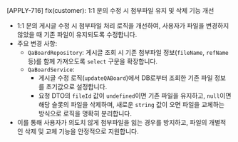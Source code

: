 [APPLY-716] fix(customer): 1:1 문의 수정 시 첨부파일 유지 및 삭제 기능 개선

- 1:1 문의 게시글 수정 시 첨부파일 처리 로직을 개선하여, 사용자가 파일을 변경하지 않았을 때 기존 파일이 유지되도록 수정합니다.
- 주요 변경 사항:
  - `QaBoardRepository`: 게시글 조회 시 기존 첨부파일 정보(`fileName`, `refName` 등)를 함께 가져오도록 `select` 구문을 확장합니다.
  - `QaBoardService`:
    - 게시글 수정 로직(`updateQABoard`)에서 DB로부터 조회한 기존 파일 정보를 초기값으로 설정합니다.
    - 요청 DTO의 `fileId` 값이 `undefined`이면 기존 파일을 유지하고, `null`이면 해당 슬롯의 파일을 삭제하며, 새로운 `string` 값이 오면 파일을 교체하는 방식으로 로직을 명확히 분리합니다.
- 이를 통해 사용자가 의도치 않게 첨부파일을 잃는 경우를 방지하고, 파일의 개별적인 삭제 및 교체 기능을 안정적으로 지원합니다.
